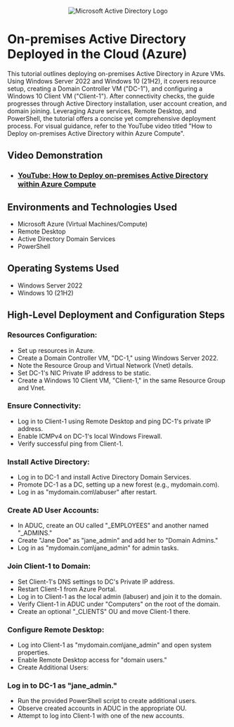 <p align="center">
<img src="https://i.imgur.com/pU5A58S.png" alt="Microsoft Active Directory Logo"/>
</p>

<h1>On-premises Active Directory Deployed in the Cloud (Azure)</h1>
This tutorial outlines deploying on-premises Active Directory in Azure VMs. Using Windows Server 2022 and Windows 10 (21H2), it covers resource setup, creating a Domain Controller VM ("DC-1"), and configuring a Windows 10 Client VM ("Client-1"). After connectivity checks, the guide progresses through Active Directory installation, user account creation, and domain joining. Leveraging Azure services, Remote Desktop, and PowerShell, the tutorial offers a concise yet comprehensive deployment process. For visual guidance, refer to the YouTube video titled "How to Deploy on-premises Active Directory within Azure Compute".<br />


<h2>Video Demonstration</h2>

- ### [YouTube: How to Deploy on-premises Active Directory within Azure Compute](https://www.youtube.com)

<h2>Environments and Technologies Used</h2>

- Microsoft Azure (Virtual Machines/Compute)
- Remote Desktop
- Active Directory Domain Services
- PowerShell

<h2>Operating Systems Used </h2>

- Windows Server 2022
- Windows 10 (21H2)

<h2>High-Level Deployment and Configuration Steps</h2>

### Resources Configuration:

- Set up resources in Azure.
- Create a Domain Controller VM, "DC-1," using Windows Server 2022.
- Note the Resource Group and Virtual Network (Vnet) details.
- Set DC-1's NIC Private IP address to be static.
- Create a Windows 10 Client VM, "Client-1," in the same Resource Group and Vnet.

### Ensure Connectivity:
- Log in to Client-1 using Remote Desktop and ping DC-1's private IP address.
- Enable ICMPv4 on DC-1's local Windows Firewall.
- Verify successful ping from Client-1.

### Install Active Directory:
- Log in to DC-1 and install Active Directory Domain Services.
- Promote DC-1 as a DC, setting up a new forest (e.g., mydomain.com).
- Log in as "mydomain.com\labuser" after restart.

### Create AD User Accounts:
- In ADUC, create an OU called "_EMPLOYEES" and another named "_ADMINS."
- Create "Jane Doe" as "jane_admin" and add her to "Domain Admins."
- Log in as "mydomain.com\jane_admin" for admin tasks.

### Join Client-1 to Domain:
- Set Client-1's DNS settings to DC's Private IP address.
- Restart Client-1 from Azure Portal.
- Log in to Client-1 as the local admin (labuser) and join it to the domain.
- Verify Client-1 in ADUC under "Computers" on the root of the domain.
- Create an optional "_CLIENTS" OU and move Client-1 there.

### Configure Remote Desktop:
- Log into Client-1 as "mydomain.com\jane_admin" and open system properties.
- Enable Remote Desktop access for "domain users."
- Create Additional Users:

### Log in to DC-1 as "jane_admin."
- Run the provided PowerShell script to create additional users.
- Observe created accounts in ADUC in the appropriate OU.
- Attempt to log into Client-1 with one of the new accounts.

